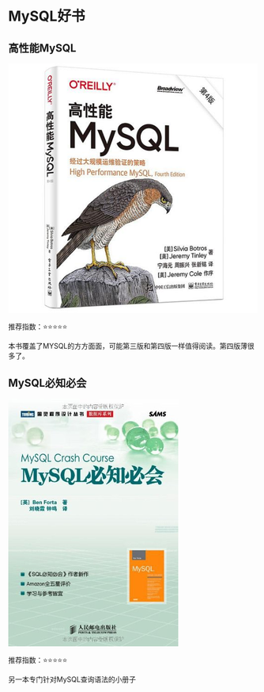 # MySQL好书

## 高性能MySQL

![高性能MySQL](./高性能MySQL.jpg)

推荐指数：⭐️⭐️⭐️⭐️⭐️

本书覆盖了MYSQL的方方面面，可能第三版和第四版一样值得阅读。第四版薄很多了。


## MySQL必知必会

![MySQL必知必会](./MySQL必知必会.jpg)

推荐指数：⭐️⭐️⭐️⭐️⭐️

另一本专门针对MySQL查询语法的小册子

